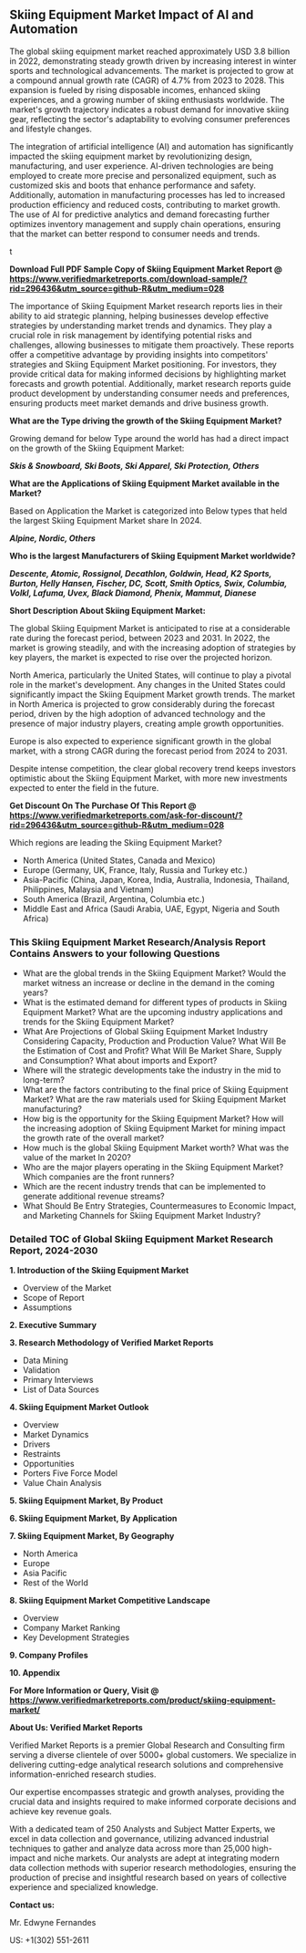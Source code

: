 <h2>Skiing Equipment Market Impact of AI and Automation</h2><p>The global skiing equipment market reached approximately USD 3.8 billion in 2022, demonstrating steady growth driven by increasing interest in winter sports and technological advancements. The market is projected to grow at a compound annual growth rate (CAGR) of 4.7% from 2023 to 2028. This expansion is fueled by rising disposable incomes, enhanced skiing experiences, and a growing number of skiing enthusiasts worldwide. The market's growth trajectory indicates a robust demand for innovative skiing gear, reflecting the sector's adaptability to evolving consumer preferences and lifestyle changes.</p><p>The integration of artificial intelligence (AI) and automation has significantly impacted the skiing equipment market by revolutionizing design, manufacturing, and user experience. AI-driven technologies are being employed to create more precise and personalized equipment, such as customized skis and boots that enhance performance and safety. Additionally, automation in manufacturing processes has led to increased production efficiency and reduced costs, contributing to market growth. The use of AI for predictive analytics and demand forecasting further optimizes inventory management and supply chain operations, ensuring that the market can better respond to consumer needs and trends.</p>t</p><p id="" class=""><strong>Download Full PDF Sample Copy of Skiing Equipment Market Report @ <a href="https://www.verifiedmarketreports.com/download-sample/?rid=296436&utm_source=github-R&utm_medium=028" target="_blank">https://www.verifiedmarketreports.com/download-sample/?rid=296436&utm_source=github-R&utm_medium=028</a></strong></p><p>The importance of&nbsp;Skiing Equipment Market research reports lies in their ability to aid strategic planning, helping businesses develop effective strategies by understanding market trends and dynamics. They play a crucial role in risk management by identifying potential risks and challenges, allowing businesses to mitigate them proactively. These reports offer a competitive advantage by providing insights into competitors' strategies and Skiing Equipment Market positioning. For investors, they provide critical data for making informed decisions by highlighting market forecasts and growth potential. Additionally, market research reports guide product development by understanding consumer needs and preferences, ensuring products meet market demands and drive business growth.</p><p><strong>What are the&nbsp;Type driving the growth of the Skiing Equipment Market?</strong></p><p id="" class="">Growing demand for below Type around the world has had a direct impact on the growth of the Skiing Equipment Market:</p><em><strong>Skis & Snowboard, Ski Boots, Ski Apparel, Ski Protection, Others</strong></em></p><strong>What are the&nbsp;Applications&nbsp;of Skiing Equipment Market available in the Market?</strong></p><p id="" class="">Based on Application the Market is categorized into Below types that held the largest Skiing Equipment Market share In 2024.</p><em><strong>Alpine, Nordic, Others</strong></em></p><strong>Who is the largest Manufacturers of Skiing Equipment Market worldwide?</strong></p><p><em><strong>Descente, Atomic, Rossignol, Decathlon, Goldwin, Head, K2 Sports, Burton, Helly Hansen, Fischer, DC, Scott, Smith Optics, Swix, Columbia, Volkl, Lafuma, Uvex, Black Diamond, Phenix, Mammut, Dianese</strong></em></p><p id="" class=""><strong>Short Description About Skiing Equipment Market:</strong></p><p>The global Skiing Equipment Market is anticipated to rise at a considerable rate during the forecast period, between 2023 and 2031. In 2022, the market is growing steadily, and with the increasing adoption of strategies by key players, the market is expected to rise over the projected horizon.</p><p>North America, particularly the United States, will continue to play a pivotal role in the market's development. Any changes in the United States could significantly impact the Skiing Equipment Market growth trends. The market in North America is projected to grow considerably during the forecast period, driven by the high adoption of advanced technology and the presence of major industry players, creating ample growth opportunities.</p><p>Europe is also expected to experience significant growth in the global market, with a strong CAGR during the forecast period from 2024 to 2031.</p><p>Despite intense competition, the clear global recovery trend keeps investors optimistic about the Skiing Equipment Market, with more new investments expected to enter the field in the future.</p><p id="" class=""><strong>Get Discount On The Purchase Of This Report @ <a href="https://www.verifiedmarketreports.com/ask-for-discount/?rid=296436&utm_source=github-R&utm_medium=028" target="_blank">https://www.verifiedmarketreports.com/ask-for-discount/?rid=296436&utm_source=github-R&utm_medium=028</a></strong></p>Which regions are leading the Skiing Equipment Market?</p><ul><li>North America (United States, Canada and Mexico)</li><li>Europe (Germany, UK, France, Italy, Russia and Turkey etc.)</li><li>Asia-Pacific (China, Japan, Korea, India, Australia, Indonesia, Thailand, Philippines, Malaysia and Vietnam)</li><li>South America (Brazil, Argentina, Columbia etc.)</li><li>Middle East and Africa (Saudi Arabia, UAE, Egypt, Nigeria and South Africa)</li></ul><h3 id="" class="">This Skiing Equipment Market Research/Analysis Report Contains Answers to your following Questions</h3><ul><li>What are the global trends in the Skiing Equipment Market? Would the market witness an increase or decline in the demand in the coming years?</li><li>What is the estimated demand for different types of products in Skiing Equipment Market? What are the upcoming industry applications and trends for the Skiing Equipment Market?</li><li>What Are Projections of Global Skiing Equipment Market Industry Considering Capacity, Production and Production Value? What Will Be the Estimation of Cost and Profit? What Will Be Market Share, Supply and Consumption? What about imports and Export?</li><li>Where will the strategic developments take the industry in the mid to long-term?</li><li>What are the factors contributing to the final price of Skiing Equipment Market? What are the raw materials used for Skiing Equipment Market manufacturing?</li><li>How big is the opportunity for the Skiing Equipment Market? How will the increasing adoption of Skiing Equipment Market for mining impact the growth rate of the overall market?</li><li>How much is the global Skiing Equipment Market worth? What was the value of the market In 2020?</li><li>Who are the major players operating in the Skiing Equipment Market? Which companies are the front runners?</li><li>Which are the recent industry trends that can be implemented to generate additional revenue streams?</li><li>What Should Be Entry Strategies, Countermeasures to Economic Impact, and Marketing Channels for Skiing Equipment Market Industry?</li></ul><h3 id="" class="">Detailed TOC of Global Skiing Equipment Market Research Report, 2024-2030</h3><p id="" class=""><strong>1. Introduction of the Skiing Equipment Market</strong></p><ul><li>Overview of the Market</li><li>Scope of Report</li><li>Assumptions</li></ul><p id="" class=""><strong>2. Executive Summary</strong></p><p id="" class=""><strong>3. Research Methodology of Verified Market Reports</strong></p><ul><li>Data Mining</li><li>Validation</li><li>Primary Interviews</li><li>List of Data Sources</li></ul><p id="" class=""><strong>4. Skiing Equipment Market Outlook</strong></p><ul><li>Overview</li><li>Market Dynamics</li><li>Drivers</li><li>Restraints</li><li>Opportunities</li><li>Porters Five Force Model</li><li>Value Chain Analysis</li></ul><p id="" class=""><strong>5. Skiing Equipment Market, By Product</strong></p><p id="" class=""><strong>6. Skiing Equipment Market, By Application</strong></p><p id="" class=""><strong>7. Skiing Equipment Market, By Geography</strong></p><ul><li>North America</li><li>Europe</li><li>Asia Pacific</li><li>Rest of the World</li></ul><p id="" class=""><strong>8. Skiing Equipment Market Competitive Landscape</strong></p><ul><li>Overview</li><li>Company Market Ranking</li><li>Key Development Strategies</li></ul><p id="" class=""><strong>9. Company Profiles</strong></p><p id="" class=""><strong>10. Appendix</strong></p><p id="" class=""><strong>For More Information or Query, Visit @ <a href="https://www.verifiedmarketreports.com/product/skiing-equipment-market/" target="_blank">https://www.verifiedmarketreports.com/product/skiing-equipment-market/</a></strong></p><p id="" class=""><strong>About Us: Verified Market Reports</strong></p><p id="" class="">Verified Market Reports is a premier Global Research and Consulting firm serving a diverse clientele of over 5000+ global customers. We specialize in delivering cutting-edge analytical research solutions and comprehensive information-enriched research studies.</p><p id="" class="">Our expertise encompasses strategic and growth analyses, providing the crucial data and insights required to make informed corporate decisions and achieve key revenue goals.</p><p id="" class="">With a dedicated team of 250 Analysts and Subject Matter Experts, we excel in data collection and governance, utilizing advanced industrial techniques to gather and analyze data across more than 25,000 high-impact and niche markets. Our analysts are adept at integrating modern data collection methods with superior research methodologies, ensuring the production of precise and insightful research based on years of collective experience and specialized knowledge.</p><p id="" class=""><strong>Contact us:</strong></p><p id="" class="">Mr. Edwyne Fernandes</p><p id="" class="">US: +1(302) 551-2611</p>